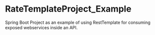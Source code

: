 # RateTemplateProject_Example
Spring Boot Project as an example of using RestTemplate for consuming exposed webservices inside an API.

